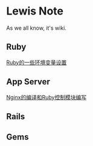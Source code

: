 # Lewis Note
As we all know, it's wiki.
## Ruby
[Ruby的一些环境变量设置](./ruby/environment_set.md)
## App Server
[Nginx的编译和Ruby控制模块编写](./app_server/nginx_compile_and_control.md)
## Rails
## Gems